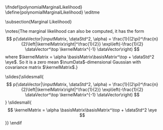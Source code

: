 \ifndef{polynomialMarginalLikelihood}
\define{polynomialMarginalLikelihood}
\editme

\subsection{Marginal Likelihood}

\notes{The marginal likelihood can also be computed, it has the form
  $$
  p(\dataVector|\inputMatrix, \dataStd^2, \alpha) = \frac{1}{(2\pi)^\frac{n}{2}\left|\kernelMatrix\right|^\frac{1}{2}} \exp\left(-\frac{1}{2} \dataVector^\top \kernelMatrix^{-1} \dataVector\right)
  $$
  where $\kernelMatrix = \alpha \basisMatrix\basisMatrix^\top + \dataStd^2 \eye$. So it is a zero mean $\numData$-dimensional Gaussian with covariance matrix $\kernelMatrix$.}
  
\slides{\slidesmall{
$$
  p(\dataVector|\inputMatrix, \dataStd^2, \alpha) = \frac{1}{(2\pi)^\frac{n}{2}\left|\kernelMatrix\right|^\frac{1}{2}} \exp\left(-\frac{1}{2} \dataVector^\top \kernelMatrix^{-1} \dataVector\right)
$$}
 \slidesmall{$$
 \kernelMatrix = \alpha \basisMatrix\basisMatrix^\top + \dataStd^2 \eye
 $$}}
\endif
